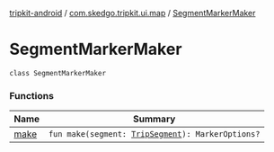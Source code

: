 [tripkit-android](../../index.md) / [com.skedgo.tripkit.ui.map](../index.md) / [SegmentMarkerMaker](./index.md)

# SegmentMarkerMaker

`class SegmentMarkerMaker`

### Functions

| Name | Summary |
|---|---|
| [make](make.md) | `fun make(segment: `[`TripSegment`](../../com.skedgo.tripkit.routing/-trip-segment/index.md)`): MarkerOptions?` |
